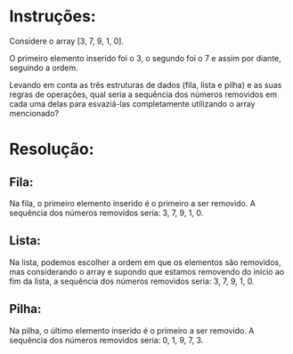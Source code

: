 # Instruções:

Considere o array [3, 7, 9, 1, 0]. 

O primeiro elemento inserido foi o 3, o segundo foi o 7 e assim por diante, seguindo a ordem.

Levando em conta as três estruturas de dados (fila, lista e pilha) e as suas regras de operações, qual seria a sequência dos números removidos em cada uma delas para esvaziá-las completamente utilizando o array mencionado?

# Resolução:
 
 
## Fila:


Na fila, o primeiro elemento inserido é o primeiro a ser removido.  A sequência dos números removidos seria: 3, 7, 9, 1, 0.
 
## Lista: 

Na lista, podemos escolher a ordem em que os elementos são removidos, mas considerando o array e supondo que estamos removendo do início ao fim da lista, a sequência dos números removidos seria: 3, 7, 9, 1, 0.
## Pilha:


Na pilha, o último elemento inserido é o primeiro a ser removido. A sequência dos números removidos seria: 0, 1, 9, 7, 3.